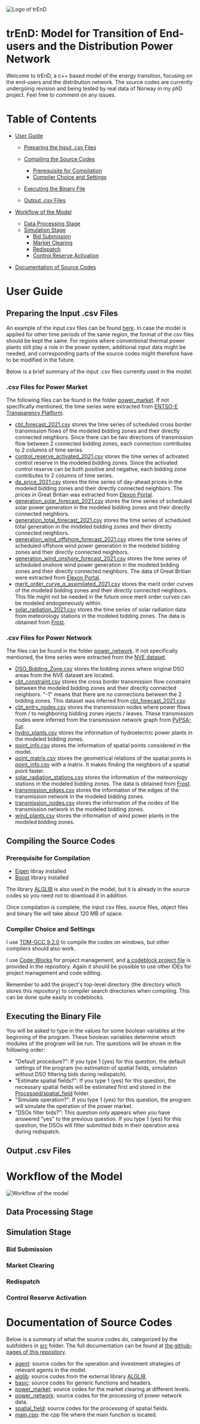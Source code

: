 ![Logo of trEnD](https://github.com/TonyYenTWN/trEnD/blob/main/pic/main_logo.jpg?raw=true)
# trEnD: Model for Transition of End-users and the Distribution Power Network
Welcome to trEnD, a c++ based model of the energy transition, focusing on the end-users and the distribution network. The source codes are currently undergoing revision and being tested by real data of Norway in my phD project. Feel free to comment on any issues.

# Table of Contents
- [User Guide](#user-guide)

  - [Preparing the Input .csv Files](#preparing-the-input-csv-files)

  - [Compiling the Source Codes](#compiling-the-source-codes)
    - [Prerequisite for Compilation](#prerequisite-for-compilation)
    - [Compiler Choice and Settings](#compiler-choice-and-settings)

  - [Executing the Binary File](#executing-the-binary-file)

  - [Output .csv Files](#output-csv-files)

- [Workflow of the Model](#workflow-of-the-model)
  - [Data Processing Stage](#data-processing-stage)
  - [Simulation Stage](#simulation-stage)
    - [Bid Submission](#bid-submission)
    - [Market Clearing](#market-clearing)
    - [Redispatch](#redispatch)
    - [Control Reserve Activation](#control-reserve-activation)

- [Documentation of Source Codes](#documentation-of-source-codes)

# User Guide
## Preparing the Input .csv Files
An example of the input csv files can be found [here](https://github.com/TonyYenTWN/trEnD/tree/main/csv/input). In case the model is applied for other time periods of the same region, the format of the csv files should be kept the same. For regions where conventional thermal power plants still play a role in the power system, additional input data might be needed, and corresponding parts of the source codes might therefore have to be modified in the future. 

Below is a brief summary of the input .csv files currently used in the model.

### .csv Files for Power Market
The following files can be found in the folder [power_market](https://github.com/TonyYenTWN/trEnD/tree/main/csv/input/power_market). If not specifically mentioned, the time series were extracted from [ENTSO-E Transparency Platform](https://transparency.entsoe.eu/).

- [cbt_forecast_2021.csv](https://github.com/TonyYenTWN/trEnD/blob/main/csv/input/power_market/cbt_forecast_2021.csv) stores the time series of scheduled cross border transmission flows of the modeled bidding zones and their directly connected neighbors. Since there can be two directions of transmission flow between 2 connected bidding zones, each connection contributes to 2 columns of time series.
- [control_reserve_activated_2021.csv](https://github.com/TonyYenTWN/trEnD/blob/main/csv/input/power_market/control_reserve_activated_2021.csv) stores the time series of activated control reserve in the modeled bidding zones. Since the activated control reserve can be both positive and negative, each bidding zone contributes to 2 columns of time series.
- [da_price_2021.csv](https://github.com/TonyYenTWN/trEnD/blob/main/csv/input/power_market/da_price_2021.csv) stores the time series of day-ahead prices in the modeled bidding zones and their directly connected neighbors. The prices in Great Britian was extracted from [Elexon Portal](https://www.elexonportal.co.uk/).
- [generation_solar_forecast_2021.csv](https://github.com/TonyYenTWN/trEnD/blob/main/csv/input/power_market/generation_solar_forecast_2021.csv) stores the time series of scheduled solar power generation in the modeled bidding zones and their directly connected neighbors.
- [generation_total_forecast_2021.csv](https://github.com/TonyYenTWN/trEnD/blob/main/csv/input/power_market/generation_total_forecast_2021.csv) stores the time series of  scheduled total generation in the modeled bidding zones and their directly connected neighbors.
- [generation_wind_offshore_forecast_2021.csv](https://github.com/TonyYenTWN/trEnD/blob/main/csv/input/power_market/generation_wind_offshore_forecast_2021.csv) stores the time series of  scheduled offshore wind power generation in the modeled bidding zones and their directly connected neighbors.
- [generation_wind_onshore_forecast_2021.csv](https://github.com/TonyYenTWN/trEnD/blob/main/csv/input/power_market/generation_wind_onshore_forecast_2021.csv) stores the time series of  scheduled onshore wind power generation in the modeled bidding zones and their directly connected neighbors. The data of Great Britian were extracted from [Elexon Portal](https://www.elexonportal.co.uk/).
- [merit_order_curve_q_assimilated_2021.csv](https://github.com/TonyYenTWN/trEnD/blob/main/csv/input/power_market/merit_order_curve_q_assimilated_2021.csv) stores the merit order curves of the modeled bidding zones and their directly connected neighbors. This file might not be needed in the future once merit order curves can be modeled endogeneously within.
- [solar_radiation_2021.csv](https://github.com/TonyYenTWN/trEnD/blob/main/csv/input/power_market/solar_radiation_2021.csv) stores the time series of solar radiation data from meteorology stations in the modeled bidding zones. The data is obtained from [Frost](https://frost.met.no/index.html).

### .csv Files for Power Network
The files can be found in the folder [power_network](https://github.com/TonyYenTWN/trEnD/tree/main/csv/input/power_network). If not specifically mentioned, the time series were extracted from the [NVE dataset](https://nedlasting.nve.no/gis/).

- [DSO_Bidding_Zone.csv](https://github.com/TonyYenTWN/trEnD/blob/main/csv/input/power_network/DSO_Bidding_Zone.csv) stores the bidding zones where original DSO areas from the NVE dataset are located.
- [cbt_constraint.csv](https://github.com/TonyYenTWN/trEnD/blob/main/csv/input/power_network/cbt_constraint.csv) stores the cross border transmission flow constraint between the modeled bidding zones and their directly connected neighbors. "-1" means that there are no connections between the 2 bidding zones. This dataset was inferred from [cbt_forecast_2021.csv](https://github.com/TonyYenTWN/trEnD/blob/main/csv/input/power_market/cbt_forecast_2021.csv).
- [cbt_entry_nodes.csv](https://github.com/TonyYenTWN/trEnD/blob/main/csv/input/power_network/cbt_entry_nodes.csv) stores the transmission nodes where power flows from / to neighboring bidding zones injects / leaves. These transmission nodes were inferred from the transmission network graph from [PyPSA-Eur](https://pypsa-eur.readthedocs.io/).
- [hydro_plants.csv](https://github.com/TonyYenTWN/trEnD/blob/main/csv/input/power_network/hydro_plants.csv) stores the information of hydroelectric power plants in the modeled bidding zones.
- [point_info.csv](https://github.com/TonyYenTWN/trEnD/blob/main/csv/input/power_network/point_info.csv) stores the information of spatial points considered in the model.
- [point_matrix.csv](https://github.com/TonyYenTWN/trEnD/blob/main/csv/input/power_network/point_matrix.csv) stores the geometrical relations of the spatial points in [point_info.csv](https://github.com/TonyYenTWN/trEnD/blob/main/csv/input/power_network/point_info.csv) with a matrix. It makes finding the neighbors of a spatial point faster.
- [solar_radiation_stations.csv](https://github.com/TonyYenTWN/trEnD/blob/main/csv/input/power_network/solar_radiation_stations.csv) stores the information of the meteorology stations in the modeled bidding zones. The data is obtained from [Frost](https://frost.met.no/index.html).
- [transmission_edges.csv](https://github.com/TonyYenTWN/trEnD/blob/main/csv/input/power_network/transmission_edges.csv) stores the information of the edges of the transmission network in the modeled bidding zones.
- [transmission_nodes.csv](https://github.com/TonyYenTWN/trEnD/blob/main/csv/input/power_network/transmission_nodes.csv) stores the information of the nodes of the transmission network in the modeled bidding zones.
- [wind_plants.csv](https://github.com/TonyYenTWN/trEnD/blob/main/csv/input/power_network/wind_plants.csv) stores the information of wind power plants in the modeled bidding zones.

## Compiling the Source Codes
### Prerequisite for Compilation
- [Eigen](https://eigen.tuxfamily.org/index.php?title=Main_Page) libray installed
- [Boost](https://www.boost.org/) library installed

The library [ALGLIB](https://www.alglib.net/) is also used in the model, but it is already in the source codes so you need not to download it in addition.

Once compilation is complete, the input csv files, source files, object files and binary file will take about 120 MB of space.

### Compiler Choice and Settings
I use [TDM-GCC 9.2.0](https://jmeubank.github.io/tdm-gcc/articles/2020-03/9.2.0-release) to compile the codes on windows, but other compilers should also work.

I use [Code::Blocks](https://www.codeblocks.org/docs/main_codeblocks_en.html) for project management, and [a codeblock project file](https://github.com/TonyYenTWN/trEnD/blob/main/trEnD.cbp) is provided in the repository. Again it should be possible to use other IDEs for project management and code editing.

Remember to add the project's top-level directory (the directory which stores this repository) to compiler search directories when compiling. This can be done quite easily in codeblocks.

## Executing the Binary File
You will be asked to type in the values for some boolean variables at the beginning of the program. These boolean variables determine which modules of the program will be run. The questions will be shown in the following order:
- "Default procedure?": If you type 1 (yes) for this question, the default settings of the program (no estimation of spatial fields, simulation without DSO filtering bids during redispatch).
- "Estimate spatial fields?": If you type 1 (yes) for this question, the necessary spatial fields will be estimated first and stored in the [Processed/spatial_field](https://github.com/TonyYenTWN/trEnD/tree/main/csv/processed/spatial_field) folder.
- "Simulate operation?": If you type 1 (yes) for this question, the program will simulate the operation of the power market.
- "DSOs filter bids?": This question only appears when you have answered "yes" to the previous question.  If you type 1 (yes) for this question, the DSOs will filter submitted bids in their operation area during redispatch.

## Output .csv Files

# Workflow of the Model
![Workflow of the model](https://raw.githubusercontent.com/TonyYenTWN/trEnD/main/pic/Model_Workflow%20-%201.jpg)
## Data Processing Stage

## Simulation Stage
### Bid Submission

### Market Clearing

### Redispatch

### Control Reserve Activation

# Documentation of Source Codes
Below is a summary of what the source codes do, categorized by the subfolders in [src](https://github.com/TonyYenTWN/trEnD/tree/main/src) folder. The full documentation can be found at [the github-pages of this repository](https://tonyyentwn.github.io/trEnD).

- [agent](https://github.com/TonyYenTWN/trEnD/tree/main/src/agent): source codes for the operation and investment strategies of relevant agents in the model.
- [alglib](https://github.com/TonyYenTWN/trEnD/tree/main/src/alglib): source codes from the external library [ALGLIB](https://www.alglib.net/).
- [basic](https://github.com/TonyYenTWN/trEnD/tree/main/src/basic): source codes for generic functions and headers.
- [power_market](https://github.com/TonyYenTWN/trEnD/tree/main/src/power_market): source codes for the market clearing at different levels.
- [power_network](https://github.com/TonyYenTWN/trEnD/tree/main/src/power_network): source codes for the processing of power network data.
- [spatial_field](https://github.com/TonyYenTWN/trEnD/tree/main/src/spatial_field): source codes for the processing of spatial fields.
- [main.cpp](https://github.com/TonyYenTWN/trEnD/blob/main/src/main.cpp): the cpp file where the main function is located.
